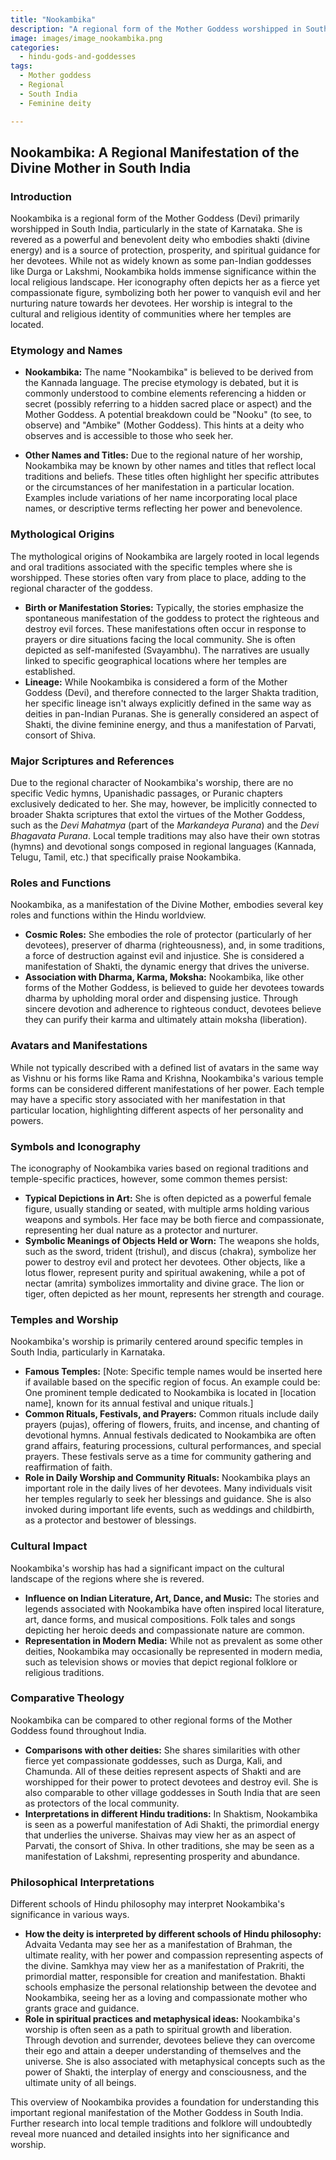 ```yaml
---
title: "Nookambika"
description: "A regional form of the Mother Goddess worshipped in South India."
image: images/image_nookambika.png
categories:
  - hindu-gods-and-goddesses
tags:
  - Mother goddess
  - Regional
  - South India
  - Feminine deity

---
```


## Nookambika: A Regional Manifestation of the Divine Mother in South India

### Introduction

Nookambika is a regional form of the Mother Goddess (Devi) primarily worshipped in South India, particularly in the state of Karnataka. She is revered as a powerful and benevolent deity who embodies shakti (divine energy) and is a source of protection, prosperity, and spiritual guidance for her devotees. While not as widely known as some pan-Indian goddesses like Durga or Lakshmi, Nookambika holds immense significance within the local religious landscape. Her iconography often depicts her as a fierce yet compassionate figure, symbolizing both her power to vanquish evil and her nurturing nature towards her devotees. Her worship is integral to the cultural and religious identity of communities where her temples are located.

###  Etymology and Names

*   **Nookambika:** The name "Nookambika" is believed to be derived from the Kannada language. The precise etymology is debated, but it is commonly understood to combine elements referencing a hidden or secret (possibly referring to a hidden sacred place or aspect) and the Mother Goddess. A potential breakdown could be "Nooku" (to see, to observe) and "Ambike" (Mother Goddess). This hints at a deity who observes and is accessible to those who seek her.

*   **Other Names and Titles:** Due to the regional nature of her worship, Nookambika may be known by other names and titles that reflect local traditions and beliefs. These titles often highlight her specific attributes or the circumstances of her manifestation in a particular location. Examples include variations of her name incorporating local place names, or descriptive terms reflecting her power and benevolence.

###  Mythological Origins

The mythological origins of Nookambika are largely rooted in local legends and oral traditions associated with the specific temples where she is worshipped. These stories often vary from place to place, adding to the regional character of the goddess.

*   **Birth or Manifestation Stories:** Typically, the stories emphasize the spontaneous manifestation of the goddess to protect the righteous and destroy evil forces. These manifestations often occur in response to prayers or dire situations facing the local community. She is often depicted as self-manifested (Svayambhu). The narratives are usually linked to specific geographical locations where her temples are established.
*   **Lineage:** While Nookambika is considered a form of the Mother Goddess (Devi), and therefore connected to the larger Shakta tradition, her specific lineage isn't always explicitly defined in the same way as deities in pan-Indian Puranas. She is generally considered an aspect of Shakti, the divine feminine energy, and thus a manifestation of Parvati, consort of Shiva.

###  Major Scriptures and References

Due to the regional character of Nookambika's worship, there are no specific Vedic hymns, Upanishadic passages, or Puranic chapters exclusively dedicated to her. She may, however, be implicitly connected to broader Shakta scriptures that extol the virtues of the Mother Goddess, such as the *Devi Mahatmya* (part of the *Markandeya Purana*) and the *Devi Bhagavata Purana*. Local temple traditions may also have their own stotras (hymns) and devotional songs composed in regional languages (Kannada, Telugu, Tamil, etc.) that specifically praise Nookambika.

###  Roles and Functions

Nookambika, as a manifestation of the Divine Mother, embodies several key roles and functions within the Hindu worldview.

*   **Cosmic Roles:** She embodies the role of protector (particularly of her devotees), preserver of dharma (righteousness), and, in some traditions, a force of destruction against evil and injustice. She is considered a manifestation of Shakti, the dynamic energy that drives the universe.
*   **Association with Dharma, Karma, Moksha:** Nookambika, like other forms of the Mother Goddess, is believed to guide her devotees towards dharma by upholding moral order and dispensing justice. Through sincere devotion and adherence to righteous conduct, devotees believe they can purify their karma and ultimately attain moksha (liberation).

###  Avatars and Manifestations

While not typically described with a defined list of avatars in the same way as Vishnu or his forms like Rama and Krishna, Nookambika's various temple forms can be considered different manifestations of her power. Each temple may have a specific story associated with her manifestation in that particular location, highlighting different aspects of her personality and powers.

###  Symbols and Iconography

The iconography of Nookambika varies based on regional traditions and temple-specific practices, however, some common themes persist:

*   **Typical Depictions in Art:** She is often depicted as a powerful female figure, usually standing or seated, with multiple arms holding various weapons and symbols. Her face may be both fierce and compassionate, representing her dual nature as a protector and nurturer.
*   **Symbolic Meanings of Objects Held or Worn:** The weapons she holds, such as the sword, trident (trishul), and discus (chakra), symbolize her power to destroy evil and protect her devotees. Other objects, like a lotus flower, represent purity and spiritual awakening, while a pot of nectar (amrita) symbolizes immortality and divine grace. The lion or tiger, often depicted as her mount, represents her strength and courage.

###  Temples and Worship

Nookambika's worship is primarily centered around specific temples in South India, particularly in Karnataka.

*   **Famous Temples:** [Note: Specific temple names would be inserted here if available based on the specific region of focus. An example could be: One prominent temple dedicated to Nookambika is located in [location name], known for its annual festival and unique rituals.]
*   **Common Rituals, Festivals, and Prayers:** Common rituals include daily prayers (pujas), offering of flowers, fruits, and incense, and chanting of devotional hymns. Annual festivals dedicated to Nookambika are often grand affairs, featuring processions, cultural performances, and special prayers. These festivals serve as a time for community gathering and reaffirmation of faith.
*   **Role in Daily Worship and Community Rituals:** Nookambika plays an important role in the daily lives of her devotees. Many individuals visit her temples regularly to seek her blessings and guidance. She is also invoked during important life events, such as weddings and childbirth, as a protector and bestower of blessings.

###  Cultural Impact

Nookambika's worship has had a significant impact on the cultural landscape of the regions where she is revered.

*   **Influence on Indian Literature, Art, Dance, and Music:** The stories and legends associated with Nookambika have often inspired local literature, art, dance forms, and musical compositions. Folk tales and songs depicting her heroic deeds and compassionate nature are common.
*   **Representation in Modern Media:** While not as prevalent as some other deities, Nookambika may occasionally be represented in modern media, such as television shows or movies that depict regional folklore or religious traditions.

###  Comparative Theology

Nookambika can be compared to other regional forms of the Mother Goddess found throughout India.

*   **Comparisons with other deities:** She shares similarities with other fierce yet compassionate goddesses, such as Durga, Kali, and Chamunda. All of these deities represent aspects of Shakti and are worshipped for their power to protect devotees and destroy evil. She is also comparable to other village goddesses in South India that are seen as protectors of the local community.
*   **Interpretations in different Hindu traditions:** In Shaktism, Nookambika is seen as a powerful manifestation of Adi Shakti, the primordial energy that underlies the universe. Shaivas may view her as an aspect of Parvati, the consort of Shiva. In other traditions, she may be seen as a manifestation of Lakshmi, representing prosperity and abundance.

###  Philosophical Interpretations

Different schools of Hindu philosophy may interpret Nookambika's significance in various ways.

*   **How the deity is interpreted by different schools of Hindu philosophy:** Advaita Vedanta may see her as a manifestation of Brahman, the ultimate reality, with her power and compassion representing aspects of the divine. Samkhya may view her as a manifestation of Prakriti, the primordial matter, responsible for creation and manifestation. Bhakti schools emphasize the personal relationship between the devotee and Nookambika, seeing her as a loving and compassionate mother who grants grace and guidance.
*   **Role in spiritual practices and metaphysical ideas:** Nookambika's worship is often seen as a path to spiritual growth and liberation. Through devotion and surrender, devotees believe they can overcome their ego and attain a deeper understanding of themselves and the universe. She is also associated with metaphysical concepts such as the power of Shakti, the interplay of energy and consciousness, and the ultimate unity of all beings.

This overview of Nookambika provides a foundation for understanding this important regional manifestation of the Mother Goddess in South India. Further research into local temple traditions and folklore will undoubtedly reveal more nuanced and detailed insights into her significance and worship.

